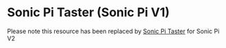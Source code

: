 # Sonic Pi Taster (Sonic Pi V1)

Please note this resource has been replaced by [Sonic Pi Taster](https://github.com/raspberrypilearning/sonic-pi-taster) for Sonic Pi V2
